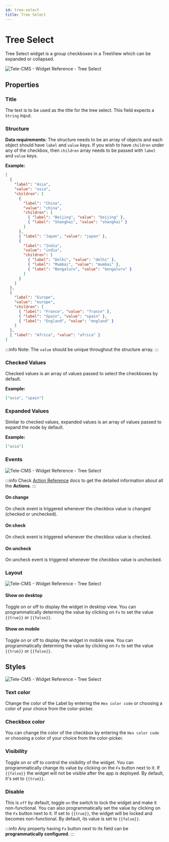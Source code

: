 ```yaml
---
id: tree-select
title: Tree Select
---
```


# Tree Select

Tree Select widget is a group checkboxes in a TreeView which can be expanded or collapsed.

<div style={{textAlign: 'center'}}>

![Tele-CMS - Widget Reference - Tree Select](/img/widgets/tree-select/tree-select.gif)

</div>

## Properties

### Title

The text is to be used as the title for the tree select. This field expects a `String` input.

### Structure

**Data requirements:** The structure needs to be an array of objects and each object should have `label` and `value` keys. If you wish to have `children` under any of the checkbox, then `children` array needs to be passed with `label` and `value` keys.

**Example:**

```json
[
  {
    "label": "Asia",
    "value": "asia",
    "children": [
      {
        "label": "China",
        "value": "china",
        "children": [
          { "label": "Beijing", "value": "beijing" },
          { "label": "Shanghai", "value": "shanghai" }
        ]
      },
      { "label": "Japan", "value": "japan" },
      {
        "label": "India",
        "value": "india",
        "children": [
          { "label": "Delhi", "value": "delhi" },
          { "label": "Mumbai", "value": "mumbai" },
          { "label": "Bengaluru", "value": "bengaluru" }
        ]
      }
    ]
  },
  {
    "label": "Europe",
    "value": "europe",
    "children": [
      { "label": "France", "value": "france" },
      { "label": "Spain", "value": "spain" },
      { "label": "England", "value": "england" }
    ]
  },
  { "label": "Africa", "value": "africa" }
]
```

:::info
Note: The `value` should be unique throughout the structure array.
:::

### Checked Values

Checked values is an array of values passed to select the checkboxes by default.

**Example:**

```json
["asia", "spain"]
```

### Expanded Values

Similar to checked values, expanded values is an array of values passed to expand the node by default.

**Example:**

```json
["asia"]
```

### Events

<div style={{textAlign: 'center'}}>

![Tele-CMS - Widget Reference - Tree Select](/img/widgets/tree-select/events.png)

</div>

:::info
Check [Action Reference](/docs/actions/show-alert) docs to get the detailed information about all the **Actions**.
:::

#### On change

On check event is triggered whenever the checkbox value is changed (checked or unchecked).

#### On check

On check event is triggered whenever the checkbox value is checked.

#### On uncheck

On uncheck event is triggered whenever the checkbox value is unchecked.

### Layout

<div style={{textAlign: 'center'}}>

![Tele-CMS - Widget Reference - Tree Select](/img/widgets/tree-select/layout.png)

</div>

#### Show on desktop

Toggle on or off to display the widget in desktop view. You can programmatically determing the value by clicking on `Fx` to set the value `{{true}}` or `{{false}}`.

#### Show on mobile

Toggle on or off to display the widget in mobile view. You can programmatically determing the value by clicking on `Fx` to set the value `{{true}}` or `{{false}}`.

## Styles

<div style={{textAlign: 'center'}}>

![Tele-CMS - Widget Reference - Tree Select](/img/widgets/tree-select/styles.png)

</div>

### Text color

Change the color of the Label by entering the `Hex color code` or choosing a color of your choice from the color-picker.

### Checkbox color

You can change the color of the checkbox by entering the `Hex color code` or choosing a color of your choice from the color-picker.

### Visibility

Toggle on or off to control the visibility of the widget. You can programmatically change its value by clicking on the `Fx` button next to it. If `{{false}}` the widget will not be visible after the app is deployed. By default, it's set to `{{true}}`.

### Disable

This is `off` by default, toggle `on` the switch to lock the widget and make it non-functional. You can also programmatically set the value by clicking on the `Fx` button next to it. If set to `{{true}}`, the widget will be locked and becomes non-functional. By default, its value is set to `{{false}}`.

:::info
Any property having `Fx` button next to its field can be **programmatically configured**.
:::
